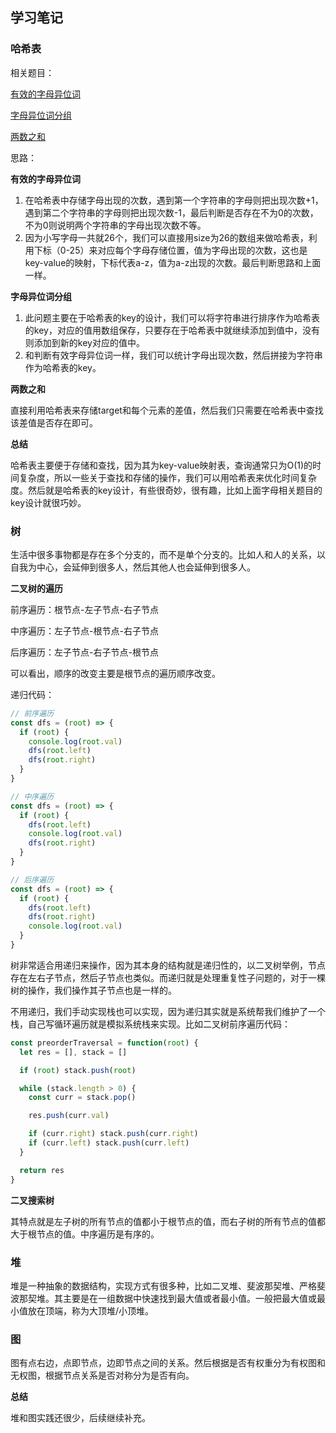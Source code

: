 ## 学习笔记

### 哈希表

相关题目：

[有效的字母异位词](https://leetcode-cn.com/problems/valid-anagram/description/)

[字母异位词分组](https://leetcode-cn.com/problems/group-anagrams/)

[两数之和](https://leetcode-cn.com/problems/two-sum/description/)

思路：

**有效的字母异位词**

1. 在哈希表中存储字母出现的次数，遇到第一个字符串的字母则把出现次数+1，遇到第二个字符串的字母则把出现次数-1，最后判断是否存在不为0的次数，不为0则说明两个字符串的字母出现次数不等。
2. 因为小写字母一共就26个，我们可以直接用size为26的数组来做哈希表，利用下标（0-25）来对应每个字母存储位置，值为字母出现的次数，这也是key-value的映射，下标代表a-z，值为a-z出现的次数。最后判断思路和上面一样。

**字母异位词分组**

1. 此问题主要在于哈希表的key的设计，我们可以将字符串进行排序作为哈希表的key，对应的值用数组保存，只要存在于哈希表中就继续添加到值中，没有则添加到新的key对应的值中。
2. 和判断有效字母异位词一样，我们可以统计字母出现次数，然后拼接为字符串作为哈希表的key。

**两数之和**

直接利用哈希表来存储target和每个元素的差值，然后我们只需要在哈希表中查找该差值是否存在即可。

**总结**

哈希表主要便于存储和查找，因为其为key-value映射表，查询通常只为O(1)的时间复杂度，所以一些关于查找和存储的操作，我们可以用哈希表来优化时间复杂度。然后就是哈希表的key设计，有些很奇妙，很有趣，比如上面字母相关题目的key设计就很巧妙。

### 树

生活中很多事物都是存在多个分支的，而不是单个分支的。比如人和人的关系，以自我为中心，会延伸到很多人，然后其他人也会延伸到很多人。

**二叉树的遍历**

前序遍历：根节点-左子节点-右子节点

中序遍历：左子节点-根节点-右子节点

后序遍历：左子节点-右子节点-根节点

可以看出，顺序的改变主要是根节点的遍历顺序改变。

递归代码：

```js
// 前序遍历
const dfs = (root) => {
  if (root) {
    console.log(root.val)
    dfs(root.left)
    dfs(root.right)
  }
}

// 中序遍历
const dfs = (root) => {
  if (root) {
    dfs(root.left)
    console.log(root.val)
    dfs(root.right)
  }
}

// 后序遍历
const dfs = (root) => {
  if (root) {
    dfs(root.left)
    dfs(root.right)
    console.log(root.val)
  }
}
```

树非常适合用递归来操作，因为其本身的结构就是递归性的，以二叉树举例，节点存在左右子节点，然后子节点也类似。而递归就是处理重复性子问题的，对于一棵树的操作，我们操作其子节点也是一样的。

不用递归，我们手动实现栈也可以实现，因为递归其实就是系统帮我们维护了一个栈，自己写循环遍历就是模拟系统栈来实现。比如二叉树前序遍历代码：

```js
const preorderTraversal = function(root) {
  let res = [], stack = []

  if (root) stack.push(root)

  while (stack.length > 0) {
    const curr = stack.pop()

    res.push(curr.val)

    if (curr.right) stack.push(curr.right)
    if (curr.left) stack.push(curr.left)
  }

  return res
}
```

**二叉搜索树**

其特点就是左子树的所有节点的值都小于根节点的值，而右子树的所有节点的值都大于根节点的值。中序遍历是有序的。

### 堆

堆是一种抽象的数据结构，实现方式有很多种，比如二叉堆、斐波那契堆、严格斐波那契堆。其主要是在一组数据中快速找到最大值或者最小值。一般把最大值或最小值放在顶端，称为大顶堆/小顶堆。

### 图

图有点右边，点即节点，边即节点之间的关系。然后根据是否有权重分为有权图和无权图，根据节点关系是否对称分为是否有向。

**总结**

堆和图实践还很少，后续继续补充。
